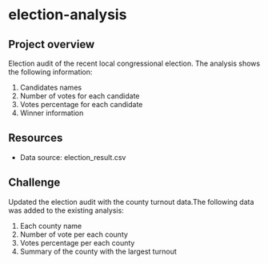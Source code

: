# election-analysis

## Project overview 

Election audit of the recent local congressional election. The analysis shows the following information:
1. Candidates names
2. Number of votes for each candidate
3. Votes percentage for each candidate
4. Winner information

## Resources

- Data source: election_result.csv

## Challenge

Updated the election audit with the county turnout data.The following data was added to the existing analysis:
1. Each county name
2. Number of vote per each county
3. Votes percentage per each county
4. Summary of the county with the largest turnout